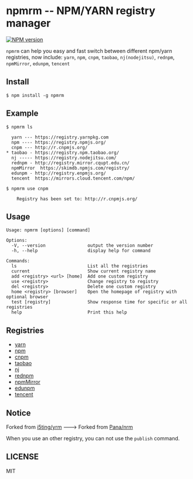 npmrm -- NPM/YARN registry manager
===

[![NPM version][npm-image]][npm-url]

`npmrm` can help you easy and fast switch between different npm/yarn registries, now include: `yarn`, `npm`, `cnpm`, `taobao`, `nj(nodejitsu)`, `rednpm`, `npmMirror`, `edunpm`, `tencent`

## Install
```
$ npm install -g npmrm
```

## Example
```
$ npmrm ls

  yarn --- https://registry.yarnpkg.com
  npm ---- https://registry.npmjs.org/
  cnpm --- http://r.cnpmjs.org/
* taobao - https://registry.npm.taobao.org/
  nj ----- https://registry.nodejitsu.com/
  rednpm - http://registry.mirror.cqupt.edu.cn/
  npmMirror  https://skimdb.npmjs.com/registry/
  edunpm - http://registry.enpmjs.org/
  tencent  https://mirrors.cloud.tencent.com/npm/
```

```
$ npmrm use cnpm

    Registry has been set to: http://r.cnpmjs.org/

```

## Usage
```
Usage: npmrm [options] [command]

Options:
  -V, --version                output the version number
  -h, --help                   display help for command

Commands:
  ls                           List all the registries
  current                      Show current registry name
  add <registry> <url> [home]  Add one custom registry
  use <registry>               Change registry to registry
  del <registry>               Delete one custom registry
  home <registry> [browser]    Open the homepage of registry with optional browser
  test [registry]              Show response time for specific or all registries
  help                         Print this help
```

## Registries

* [yarn](https://registry.yarnpkg.com)
* [npm](https://www.npmjs.org)
* [cnpm](http://cnpmjs.org)
* [taobao](http://npm.taobao.org)
* [nj](https://www.nodejitsu.com)
* [rednpm](http://npm.mirror.cqupt.edu.cn)
* [npmMirror](https://skimdb.npmjs.com)
* [edunpm](http://www.enpmjs.org)
* [tencent](https://mirrors.cloud.tencent.com/npm)

## Notice

Forked from [i5ting/yrm](https://github.com/i5ting/yrm) ---> Forked from [Pana/nrm](https://github.com/Pana/nrm)

When you use an other registry, you can not use the `publish` command.

## LICENSE
MIT

[npm-image]: https://img.shields.io/npm/v/npmrm.svg?style=flat-square
[npm-url]: https://npmjs.org/package/npmrm